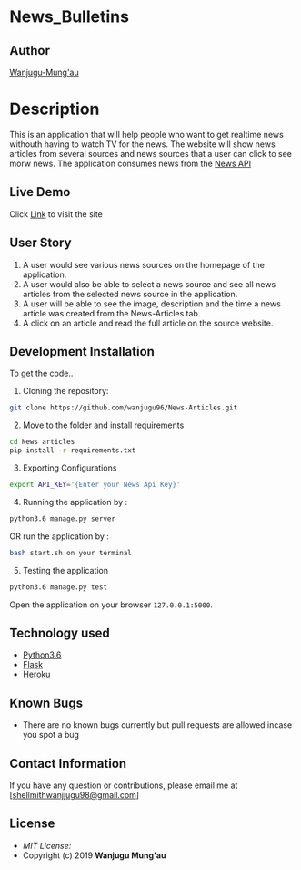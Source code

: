 # News_Bulletins

## Author

[Wanjugu-Mung'au](https://github.com/wanjugu96)

# Description
This is an application that will help people who want to get realtime news withouth having to watch TV for the news. The website will show news articles from several sources and news sources that a user can click to see morw news. The  application consumes news from the [News API](https://newsapi.org/)

## Live Demo

Click [Link](https://news-bulletins.herokuapp.com/) to visit the site


## User Story

1. A user would see various news sources on the homepage of the application.
2. A user would also be able to select a news source and see all news articles from the selected news source in the application.
3. A user will be able to see the image, description and the time a news article was created from the News-Articles tab.
4. A click on an article and read the full article on the source website.


## Development Installation
To get the code..

1. Cloning the repository:
  ```bash
  git clone https://github.com/wanjugu96/News-Articles.git
  ```
2. Move to the folder and install requirements
  ```bash
  cd News articles
  pip install -r requirements.txt
  ```
3. Exporting Configurations
  ```bash
  export API_KEY='{Enter your News Api Key}'
  ```
4. Running the application by :
  ```bash
  python3.6 manage.py server
  ```
  OR run the application by :
  ```bash
  bash start.sh on your terminal
  ```

5. Testing the application
  ```bash
  python3.6 manage.py test
  ```
Open the application on your browser `127.0.0.1:5000`.


## Technology used

* [Python3.6](https://www.python.org/)
* [Flask](http://flask.pocoo.org/)
* [Heroku](https://heroku.com)


## Known Bugs
* There are no known bugs currently but pull requests are allowed incase you spot a bug

## Contact Information 

If you have any question or contributions, please email me at [shellmithwanjjugu98@gmail.com]

## License
* *MIT License:*
* Copyright (c) 2019 **Wanjugu Mung'au**